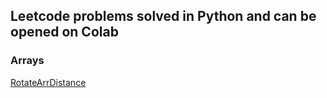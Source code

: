## Leetcode problems solved in Python and can be opened on Colab

### Arrays
[RotateArrDistance](https://github.com/parvathic/c-questions/blob/master/arrays/Rotatearraydistance.ipynb)
